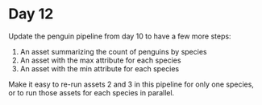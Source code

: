 # Day 12 

Update the penguin pipeline from day 10 to have a few more steps:

1. An asset summarizing the count of penguins by species
2. An asset with the max attribute for each species
3. An asset with the min attribute for each species

Make it easy to re-run assets 2 and 3 in this pipeline for only one species, or to run those assets for each species in parallel.
